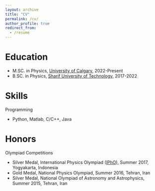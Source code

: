 ```yaml
---
layout: archive
title: "CV"
permalink: /cv/
author_profile: true
redirect_from:
  - /resume
---
```


[//]: # ({% include base_path %})


Education
======
* M.SC. in Physics, [University of Calgary](https:ucalgary.ca), 2022-Present
* B.SC. in Physics, [Sharif University of Technology](https://en.sharif.edu), 2017-2022

[//]: # (Work experience)

[//]: # (======)

[//]: # (* Spring 2024: Academic Pages Collaborator)

[//]: # (  * Github University)

[//]: # (  * Duties includes: Updates and improvements to template)

[//]: # (  * Supervisor: The Users)

[//]: # ()
[//]: # (* Fall 2015: Research Assistant)

[//]: # (  * Github University)

[//]: # (  * Duties included: Merging pull requests)

[//]: # (  * Supervisor: Professor Hub)

[//]: # ()
[//]: # (* Summer 2015: Research Assistant)

[//]: # (  * Github University)

[//]: # (  * Duties included: Tagging issues)

[//]: # (  * Supervisor: Professor Git)
  
Skills
======
Programming
  * Python, Matlab, C/C++, Java


 
Honors
=====
Olympiad Competitions
  * Silver Medal, International Physics Olympiad ([IPhO](https://ipho-unofficial.org/timeline/2017/individual)), Summer 2017, Yogyakarta, Indonesia
  * Gold Medal, National Physics Olympiad, Summer 2016, Tehran, Iran
  * Silver Medal, National Olympiad of Astronomy and Astrophysics, Summer 2015, Tehran, Iran

[//]: # (Talks)

[//]: # (======)

[//]: # (  <ul>{% for post in site.talks reversed %})

[//]: # (    {% include archive-single-talk-cv.html  %})

[//]: # (  {% endfor %}</ul>)
  
[//]: # (Teaching)

[//]: # (======)

[//]: # (  <ul>{% for post in site.teaching reversed %})

[//]: # (    {% include archive-single-cv.html %})

[//]: # (  {% endfor %}</ul>)

[//]: # (Service and leadership)

[//]: # (======)

[//]: # (* Currently signed in to 43 different slack teams)
